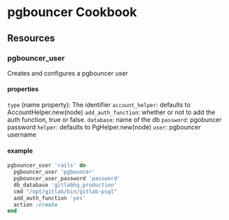 # pgbouncer Cookbook

## Resources

### pgbouncer_user

Creates and configures a pgbouncer user

#### properties

`type` (name property): The identifier
`account_helper`: defaults to AccountHelper.new(node)
`add_auth_function`: whether or not to add the auth function, true or false.
`database`: name of the db
`password`: pgobuncer password
`helper`: defaults to PgHelper.new(node)
`user`: pgbouncer username

#### example

```ruby
pgbouncer_user 'rails' do
  pgbouncer_user 'pgbouncer'
  pgbouncer_user_password 'password'
  db_database 'gitlabhq_production'
  cmd "/opt/gitlab/bin/gitlab-psql"
  add_auth_function 'yes'
  action :create
end
```

